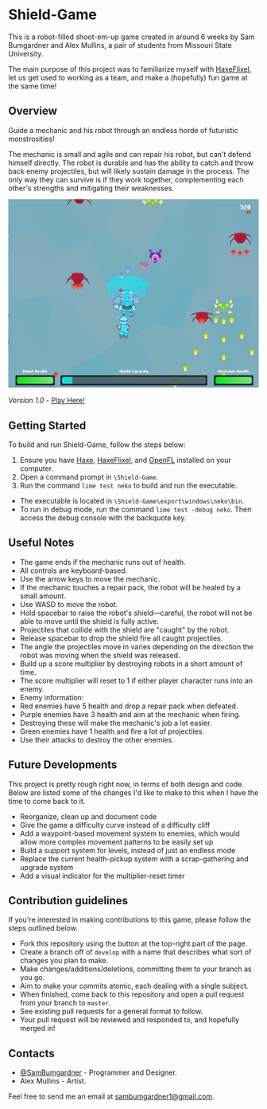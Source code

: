 # Shield-Game
This is a robot-filled shoot-em-up game created in around 6 weeks by Sam Bumgardner and Alex Mullins, a pair of students from Missouri State University. 

The main purpose of this project was to familiarize myself with [HaxeFlixel](http://www.haxeflixel.com), let us get used to working as a team, and make a (hopefully) fun game at the same time!

## Overview

Guide a mechanic and his robot through an endless horde of futuristic monstrosities! 

The mechanic is small and agile and can repair his robot, but can't defend himself directly. The robot is durable and has the ability to catch and throw back enemy projectiles, but will likely sustain damage in the process.
The only way they can survive is if they work together, complementing each other's strengths and mitigating their weaknesses.

![Shield-Game Screenshot](/docs/Shield-Game_screenshot.png?raw=true)

*Version 1.0* - [Play Here!](http://SamBumgardner.Github.io/Shield-Game)

## Getting Started

To build and run Shield-Game, follow the steps below:

1. Ensure you have [Haxe](http://www.haxe.org/download), [HaxeFlixel](http://www.haxeflixel.com), and [OpenFL](http://www.openfl.org/download/) installed on your computer.
2. Open a command prompt in `\Shield-Game`.
3. Run the command `lime test neko` to build and run the executable.
  * The executable is located in `\Shield-Game\export\windows\neko\bin`.
  * To run in debug mode, run the command `lime test -debug neko`. Then access the debug console with the backquote key.

## Useful Notes

* The game ends if the mechanic runs out of health.
* All controls are keyboard-based. 
 * Use the arrow keys to move the mechanic.
  * If the mechanic touches a repair pack, the robot will be healed by a small amount.
 * Use WASD to move the robot.
 * Hold spacebar to raise the robot's shield—careful, the robot will not be able to move until the shield is fully active.
  * Projectiles that collide with the shield are "caught" by the robot.
  * Release spacebar to drop the shield fire all caught projectiles. 
   * The angle the projectiles move in varies depending on the direction the robot was moving when the shield was released.
* Build up a score multiplier by destroying robots in a short amount of time.
 * The score multiplier will reset to 1 if either player character runs into an enemy.
* Enemy information:
 * Red enemies have 5 health and drop a repair pack when defeated.
 * Purple enemies have 3 health and aim at the mechanic when firing.
  * Destroying these will make the mechanic's job a lot easier.
 * Green enemies have 1 health and fire a lot of projectiles. 
  * Use their attacks to destroy the other enemies.

## Future Developments

This project is pretty rough right now, in terms of both design and code. 
Below are listed some of the changes I'd like to make to this when I have the time to come back to it.

* Reorganize, clean up and document code
* Give the game a difficulty curve instead of a difficulty cliff
* Add a waypoint-based movement system to enemies, which would allow more complex movement patterns to be easily set up
* Build a support system for levels, instead of just an endless mode
* Replace the current health-pickup system with a scrap-gathering and upgrade system
* Add a visual indicator for the multiplier-reset timer
  
## Contribution guidelines

If you're interested in making contributions to this game, please follow the steps outlined below.

* Fork this repository using the button at the top-right part of the page.
* Create a branch off of `develop` with a name that describes what sort of changes you plan to make.
* Make changes/additions/deletions, committing them to your branch as you go. 
 * Aim to make your commits atomic, each dealing with a single subject.
* When finished, come back to this repository and open a pull request from your branch to `master`.
 * See existing pull requests for a general format to follow.
* Your pull request will be reviewed and responded to, and hopefully merged in!

## Contacts

* [@SamBumgardner](https://github.com/SamBumgardner) - Programmer and Designer.
* Alex Mullins - Artist.

Feel free to send me an email at sambumgardner1@gmail.com.